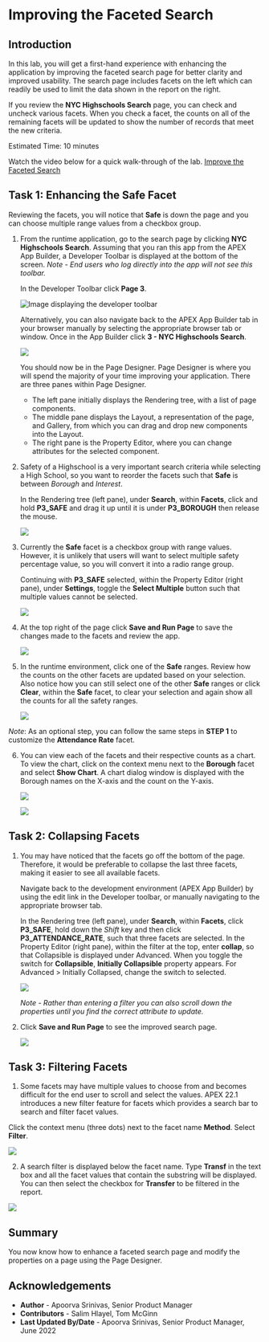 # Improving the Faceted Search

## Introduction
In this lab, you will get a first-hand experience with enhancing the application by improving the faceted search page for better clarity and improved usability. The search page includes facets on the left which can readily be used to limit the data shown in the report on the right.

If you review the **NYC Highschools Search** page, you can check and uncheck various facets. When you check a facet, the counts on all of the remaining facets will be updated to show the number of records that meet the new criteria.

Estimated Time: 10 minutes

Watch the video below for a quick walk-through of the lab.
[Improve the Faceted Search](videohub:1_ph68ji7e)

## **Task 1**: Enhancing the Safe Facet
Reviewing the facets, you will notice that **Safe** is down the page and you can choose multiple range values from a checkbox group.

1. From the runtime application, go to the search page by clicking **NYC Highschools Search**. Assuming that you ran this app from the APEX App Builder, a Developer Toolbar is displayed at the bottom of the screen. *Note - End users who log directly into the app will not see this toolbar.*

    In the Developer Toolbar click **Page 3**.

    ![Image displaying the developer toolbar](images/dev-toolbar.png " ")

    Alternatively, you can also navigate back to the APEX App Builder tab in your browser manually by selecting the appropriate browser tab or window. Once in the App Builder click **3 - NYC Highschools Search**.

    ![](images/alt-app-builder.png " ")

    You should now be in the Page Designer. Page Designer is where you will spend the majority of your time improving your application. There are three panes within Page Designer.
    - The left pane initially displays the Rendering tree, with a list of page components.
    - The middle pane displays the Layout, a representation of the page, and Gallery, from which you can drag and drop new components into the Layout.
    - The right pane is the Property Editor, where you can change attributes for the selected component.

2. Safety of a Highschool is a very important search criteria while selecting a High School, so you want to reorder the facets such that **Safe** is between *Borough* and *Interest*.

    In the Rendering tree (left pane), under **Search**, within **Facets**, click and hold **P3\_SAFE** and drag it up until it is under **P3\_BOROUGH** then release the mouse.

    ![](images/drag-safe.png " ")   

3. Currently the **Safe** facet is a checkbox group with range values. However, it is unlikely that users will want to select multiple safety percentage value, so you will convert it into a radio range group.

    Continuing with **P3\_SAFE** selected, within the Property Editor (right pane), under **Settings**, toggle the **Select Multiple** button such that multiple values cannot be selected.

    ![](images/set-safe.png " ")   

4. At the top right of the page click **Save and Run Page** to save the changes made to the facets and review the app.

    ![](images/run-app.png " ")   

5. In the runtime environment, click one of the **Safe** ranges. Review how the counts on the other facets are updated based on your selection. Also notice how you can still select one of the other **Safe** ranges or click **Clear**, within the **Safe** facet, to clear your selection and again show all the counts for all the safety ranges.


    ![](images/runtime-safe.png " ")
    
*Note*: As an optional step, you can follow the same steps in **STEP 1** to customize the **Attendance Rate** facet.   

6. You can view each of the facets and their respective counts as a chart. To view the chart, click on the context menu next to the **Borough** facet and select **Show Chart**. A chart dialog window is displayed with the Borough names on the X-axis and the count on the Y-axis.

    ![](images/facet-show-chart.png " ")
    
    ![](images/facet-chart.png " ")


## **Task 2**: Collapsing Facets
1. You may have noticed that the facets go off the bottom of the page. Therefore, it would be preferable to collapse the last three facets, making it easier to see all available facets.

    Navigate back to the development environment (APEX App Builder) by using the edit link in the Developer toolbar, or manually navigating to the appropriate browser tab.

    In the Rendering tree (left pane), under **Search**, within **Facets**, click **P3\_SAFE**, hold down the *Shift* key and then click **P3\_ATTENDANCE\_RATE**, such that three facets are selected. In the Property Editor (right pane), within the filter at the top, enter **collap**, so that Collapsible is displayed under Advanced. When you toggle the switch for **Collapsible**, **Initially Collapsible** property appears. For Advanced > Initially Collapsed, change the switch to selected.

    ![](images/set-collapsed.png " ")   

    *Note - Rather than entering a filter you can also scroll down the properties until you find the correct attribute to update.*

7. Click **Save and Run Page** to see the improved search page.   

    ![](images/finished-search.png " ")   

## **Task 3**: Filtering Facets
1. Some facets may have multiple values to choose from and becomes difficult for the end user to scroll and select the values. APEX 22.1 introduces a new filter feature for facets which provides a search bar to search and filter facet values.

  Click the context menu (three dots) next to the facet name **Method**. Select **Filter**.
  
  ![](images/filter-facet.png " ")  
  
2. A search filter is displayed below the facet name. Type **Transf** in the text box and all the facet values that contain the substring will be displayed. You can then select the checkbox for **Transfer** to be filtered in the report.

  ![](images/search-facet.png " ")  

## **Summary**

You now know how to enhance a faceted search page and modify the properties on a page using the Page Designer.

## **Acknowledgements**

 - **Author** -  Apoorva Srinivas, Senior Product Manager
 - **Contributors** - Salim Hlayel, Tom McGinn
 - **Last Updated By/Date** - Apoorva Srinivas, Senior Product Manager, June 2022

